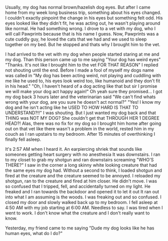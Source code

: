 Usually, my dog has normal brown/hazelish dog eyes. But after I came home from my week long business trip, something about his eyes changed. I couldn't exactly pinpoint the change in his eyes but something felt odd. His eyes looked like they didn't fit, he was acting out, he wasn't playing around like normal. He had something wrong. I drove to a vet with my dog, who I will call Pawprints because that is his name I guess. Now, Pawprints was a cute cuddly guy, he loved the cats that we had and we used to sleep together on my bed. But he stopped and thats why I brought him to the vet.




I had arrived to the vet with my dog when people started staring at me and my dog. Than this person came up to me saying "Your dog has weird eyes"
"Thanks. It's not like I brought him to the vet FOR THAT REASON" I replied not shouting until the end.
Before I made a fool of myself my dogs name was called in "My dog has been acting weird, not playing and cuddling with me like he used to, his eyes look weird too, like humanoid and they don't fit in his head."
"Oh, I haven't heard of a dog acting like that but sir I promise we will make your dog act happy again!"
Oh yeah sure they promised...
I got my dog back 3 hours later and the veterinarian said "We can't find whats wrong with your dog, are you sure he doesn't act normal?"
"Yes! I know my dog and he isn't acting like he USED TO HOW HARD IS THAT TO UNDERSTAND?!!"
I was shouting. But I just wanted my dog back and that THING was NOT MY DOG? She couldn't get that THROUGH HER 1 DEGREE HEAD?!
Alas, there was no fix for my dog so I brought him home after going out on that vet like there wasn't a problem in the world, rested him in my couch as I ran upstairs to my bedroom. After 15 minutes of overthinking I finally fell asleep.




It's 2:57 AM when I heard it.
An earpiercing shriek that sounds like someones getting heart surgery with no anesthesia
It was downstairs. I ran to my closet to grab my shotgun and ran downstairs screaming "WHO'S THERE?"
I saw in the corner a long skinny white looking creature that had the same eyes my dog had.
Without a second to think, I loaded shotgun and fired at the creature and the creature seemed to be annoyed.
I reloaded my shotgun, ran to the creature and fired at him closer.
He didn't move. I was so confused that I tripped, fell, and accidentally turned on my light. He freaked and I ran towards the backdoor and opened it to let it out
It ran out into what I am assuming is the woods.
I was freaking out and so confused. I closed my door and slowly walked back up to my bedroom.
I fell asleep at 4:50 AM with my job starting at 6:00 AM.
Needless to say. I was tired when I went to work.
I don't know what the creature and I don't really want to know.



Yesterday, my friend came to me saying "Dude my dog looks like he has human eyes, what do I do?"